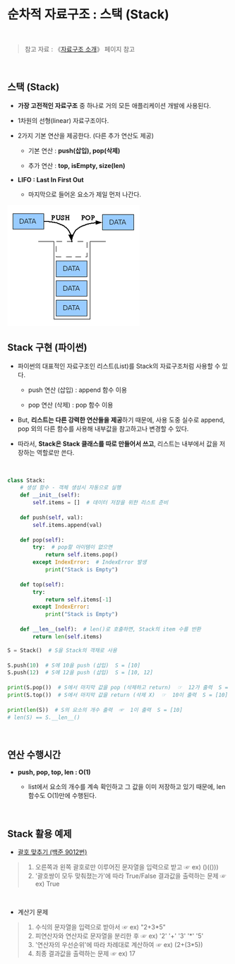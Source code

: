 # 순차적 자료구조 : 스택 (Stack)

<br/>

>  참고 자료 : 《<a href="https://github.com/SangYoonLee1231/TIL/blob/main/DataStructure/data_structure_introduction.md">자료구조 소개</a>》 페이지 참고

<br/>

## 스택 (Stack)

* <strong>가장 고전적인 자료구조</strong> 중 하나로 거의 모든 애플리케이션 개발에 사용된다.

* 1차원의 선형(linear) 자료구조이다.

* 2가지 기본 연산을 제공한다. (다른 추가 연산도 제공)

    * 기본 연산 : <strong>push(삽입), pop(삭제)</strong>

    * 추가 연산 : <strong>top, isEmpty, size(len)</strong>

* <strong>LIFO : Last In First Out</strong>

    * 마지막으로 들어온 요소가 제일 먼저 나간다.

<img src="img/stack1.png">

<br/>

## Stack 구현 (파이썬)

* 파이썬의 대표적인 자료구조인 리스트(List)를 Stack의 자료구조처럼 사용할 수 있다.

    * push 연산 (삽입) : append 함수 이용 

    * pop 연산 (삭제) : pop 함수 이용

* But, <strong>리스트는 다른 강력한 연산들을 제공</strong>하기 때문에, 사용 도중 실수로 append, pop 외의 다른 함수를 사용해 내부값을 참고하고나 변경할 수 있다.

* 따라서, <strong>Stack은 Stack 클래스를 따로 만들어서 쓰고</strong>, 리스트는 내부에서 값을 저장하는 역할로만 쓴다.

<br/>

```python
class Stack:
    # 생성 함수 - 객체 생성시 자동으로 실행
    def __init__(self):
        self.items = []  # 데이터 저장을 위한 리스트 준비

    def push(self, val):
        self.items.append(val)

    def pop(self):
        try:  # pop할 아이템이 없으면
            return self.items.pop()
        except IndexError:  # IndexError 발생
            print("Stack is Empty")
    
    def top(self):
        try:
            return self.items[-1]
        except IndexError:
            print("Stack is Empty")
    
    def __len__(self):  # len()로 호출하면, Stack의 item 수를 반환
        return len(self.items)
```
```python
S = Stack()  # S을 Stack의 객채로 사용

S.push(10)  # S에 10을 push (삽입)  S = [10]
S.push(12)  # S에 12을 push (삽입)  S = [10, 12]

print(S.pop())  # S에서 마지막 값을 pop (삭제하고 return)  ☞  12가 출력  S = [10]
print(S.top())  # S에서 마지막 값을 return (삭제 X)  ☞  10이 출력  S = [10]

print(len(S))  # S의 요소의 개수 출력  ☞  1이 출력  S = [10]
# len(S) == S.__len__()
```

<br/>

## 연산 수행시간

* <strong>push, pop, top, len : O(1)</strong>

    * list에서 요소의 개수를 계속 확인하고 그 값을 이미 저장하고 있기 때문에, len 함수도 O(1)만에 수행된다.

<br/>

## Stack 활용 예제

* <a href="https://www.acmicpc.net/problem/9012" target="_blank">괄호 맞추기 (백준 9012번)</a>

> 1. 오른쪽과 왼쪽 괄호로만 이루어진 문자열을 입력으로 받고 ☞ ex) ()(()))
> 2. '괄호쌍이 모두 맞춰졌는가'에 따라 True/False 결과값을 출력하는 문제 ☞ ex) True

<br/>

* 계산기 문제

> 1. 수식의 문자열을 입력으로 받아서 ☞ ex) "2+3*5"
> 2. 피연산자와 연산자로 문자열을 분리한 후 ☞ ex) '2' '+' '3' '*' '5'
> 3. '연산자의 우선순위'에 따라 차례대로 계산하여 ☞ ex) (2+(3*5))
> 4. 최종 결과값을 출력하는 문제  ☞ ex) 17